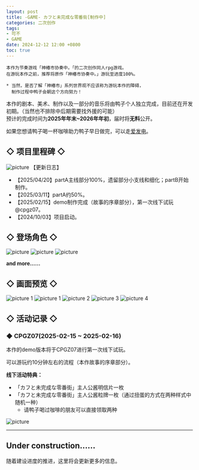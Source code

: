 ```yaml
---
layout: post
title: -GAME- カフと未完成な零番街[制作中]
categories: 二次创作
tags:
- 可不
- GAME
date: 2024-12-12 12:00 +0800
toc: true
---
```

```
本作为节奏游戏「神椿市协奏中。「的二次创作同人rpg游戏。
在游玩本作之前，推荐将原作「神椿市协奏中。」游玩至进度100%。

* 当然，是否了解「神椿市」系列世界观不应该称为游玩本作的障碍，
  制作过程中鸭子会朝这个方向努力！
```
本作的剧本、美术、制作以及一部分的音乐将由鸭子个人独立完成，目前还在开发初期。（当然也不排除中后期需要找外援的可能）<br/>
预计的完成时间为<b>2025年年末~2026年年初</b>，届时将<b>无料</b>公开。<br/>

如果您想请鸭子喝一杯咖啡助力鸭子早日做完，可以走[爱发电](https://afdian.com/a/fukamikamo)。

## ◇ 项目里程碑 ◇
![picture](/fukamikamo-blog/assets/posts/kafu-in-area-0/9-1.png)
【更新日志】
* 【2025/04/20】partA主线部分100%，遗留部分小支线和细化；partB开始制作。
* 【2025/03/11】partA约50%。
* 【2025/02/15】demo制作完成（故事的序章部分），第一次线下试玩@cpgz07。
* 【2024/10/03】项目启动。

## ◇ 登场角色 ◇
![picture](/fukamikamo-blog/assets/posts/kafu-in-area-0/5.png)
![picture](/fukamikamo-blog/assets/posts/kafu-in-area-0/6.png)
![picture](/fukamikamo-blog/assets/posts/kafu-in-area-0/7.png)

<b>and more……</b>
<br/>

## ◇ 画面预览 ◇
![picture 1](/fukamikamo-blog/assets/posts/kafu-in-area-0/8.png)
![picture 1](/fukamikamo-blog/assets/posts/kafu-in-area-0/1.png)
![picture 2](/fukamikamo-blog/assets/posts/kafu-in-area-0/2.png)
![picture 3](/fukamikamo-blog/assets/posts/kafu-in-area-0/3.png)
![picture 4](/fukamikamo-blog/assets/posts/kafu-in-area-0/4.png)

## ◇ 活动记录 ◇
### ◆ CPGZ07(2025-02-15 ~ 2025-02-16)
本作的demo版本将于CPGZ07进行第一次线下试玩。

可以游玩约10分钟左右的流程（本作故事的序章部分）。

<b>线下活动特典：</b>
* 「カフと未完成な零番街」主人公酱明信片一枚
* 「カフと未完成な零番街」主人公酱粒牌一枚（通过扭蛋的方式在两种样式中随机一种）
  * 请鸭子喝过咖啡的朋友可以直接领取两种
  
![picture](/fukamikamo-blog/assets/posts/kafu-in-area-0/event-1.png)

---


## Under construction……
随着建设进度的推进，这里将会更新更多的信息。